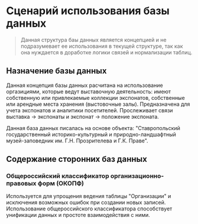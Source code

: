 # Сценарий использования базы данных
> Данная структура баы данных является концепцией и не подразумевает ее использования в текущей структуре, так как она нуждается в доработке логики связей и нормализации таблиц.

## Назначение базы данных

Данная концепция базы данных расчитана на использование оргазициями, которые ведут выставочную деятельность: имеют собственную или привлекаемые коллекции экспонатов,  собственные или арендные места хранения (выстовочные залы).
Предназначена для учета экспонатов и аналитики посетителей. Прослеживает связи выставка -> экспонаты и экспонат -> положение экспоната.

Данная база данных писалась на основе объекта: "Ставропольский государственный историко-культурный и природно-ландшафтный музей-заповедник им. Г.Н. Прозрителева и Г.К. Праве".


## Содержание сторонних баз данных

### Общероссийский классификатор организационно-правовых форм (ОКОПФ)

Используется для упрощения ведения таблицы "Организации" и исключения возможных ошибок при создании новых записей. Использование общероссийского классификатора способствует унификации данных и простоте взаимодействия с ними.


